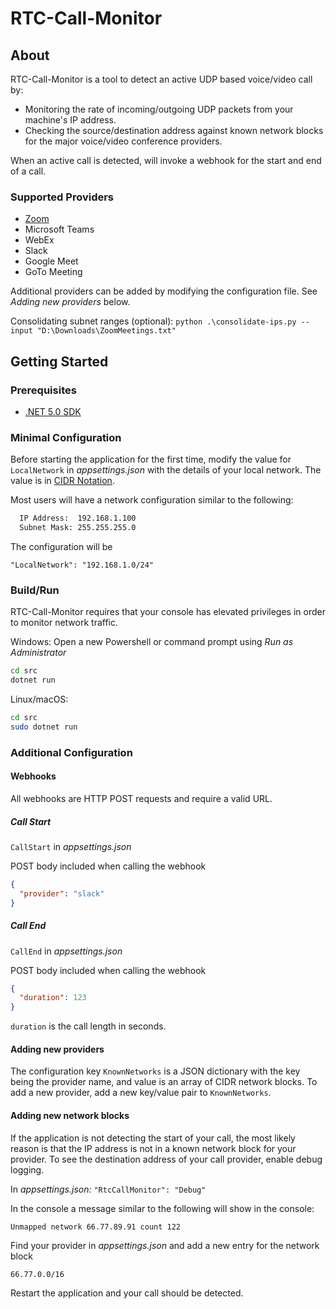 # RTC-Call-Monitor

## About

RTC-Call-Monitor is a tool to detect an active UDP based voice/video call by:

- Monitoring the rate of incoming/outgoing UDP packets from your machine's IP address.
- Checking the source/destination address against known network blocks for the major voice/video conference providers.

When an active call is detected, will invoke a webhook for the start and end of a call.

### Supported Providers

- [Zoom](https://assets.zoom.us/docs/ipranges/ZoomMeetings.txt)
- Microsoft Teams
- WebEx
- Slack
- Google Meet
- GoTo Meeting

Additional providers can be added by modifying the configuration file. See _Adding new providers_ below.

Consolidating subnet ranges (optional): `python .\consolidate-ips.py --input "D:\Downloads\ZoomMeetings.txt"`

## Getting Started

### Prerequisites

- [.NET 5.0 SDK](https://dotnet.microsoft.com/download/dotnet/5.0)

### Minimal Configuration

Before starting the application for the first time, modify the value for `LocalNetwork` in _appsettings.json_ with the details of your local network. The value is in [CIDR Notation](https://www.digitalocean.com/community/tutorials/understanding-ip-addresses-subnets-and-cidr-notation-for-networking).

Most users will have a network configuration similar to the following:

```bash
  IP Address:  192.168.1.100
  Subnet Mask: 255.255.255.0
```

The configuration will be

`"LocalNetwork": "192.168.1.0/24"`

### Build/Run

RTC-Call-Monitor requires that your console has elevated privileges in order to monitor network traffic.

Windows: Open a new Powershell or command prompt using _Run as Administrator_

```bash
cd src
dotnet run
```

Linux/macOS:

```bash
cd src
sudo dotnet run
```

### Additional Configuration

#### Webhooks

All webhooks are HTTP POST requests and require a valid URL.

##### Call Start

`CallStart` in _appsettings.json_

POST body included when calling the webhook

```json
{
  "provider": "slack"
}
```

##### Call End

`CallEnd` in _appsettings.json_

POST body included when calling the webhook

```json
{
  "duration": 123
}
```

`duration` is the call length in seconds.

#### Adding new providers

The configuration key `KnownNetworks` is a JSON dictionary with the key being the provider name, and value is an array of CIDR network blocks. To add a new provider, add a new key/value pair to `KnownNetworks`.

#### Adding new network blocks

If the application is not detecting the start of your call, the most likely reason is that the IP address is not in a known network block for your provider. To see the destination address of your call provider, enable debug logging.

In _appsettings.json:_
`"RtcCallMonitor": "Debug"`

In the console a message similar to the following will show in the console:

`Unmapped network 66.77.89.91 count 122`

Find your provider in _appsettings.json_ and add a new entry for the network block

`66.77.0.0/16`

Restart the application and your call should be detected.
